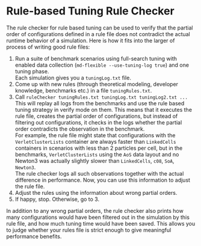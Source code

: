 # Rule-based Tuning Rule Checker
The rule checker for rule based tuning can be used to verify that the partial order of configurations defined in a rule file does not contradict the actual runtime behavior of a simulation. Here is how it fits into the larger of process of writing good rule files:

1. Run a suite of benchmark scenarios using full-search tuning with enabled data collection (`md-flexible --use-tuning-log true`) and one tuning phase.  
Each simulation gives you a `tuningLog.txt` file.
2. Come up with new rules (through theoretical modeling, developer knowledge, benchmarks etc.) in a file `tuningRules.txt`.
3. Call `ruleChecker tuningRules.txt tuningLog.txt tuningLog2.txt ...`  
This will replay all logs from the benchmarks and use the rule based tuning strategy in verify mode on them. This means that it executes the rule file, creates the partial order of configurations, but instead of filtering out configurations, it checks in the logs whether the partial order contradicts the observation in the benchmark.  
For example, the rule file might state that configurations with the `VerletClusterLists` container are always faster than `LinkedCells` containers in scenarios with less than 2 particles per cell, but in the benchmarks, `VerletClusterLists` using the `AoS` data layout and no Newton3 was actually slightly slower than `LinkedCells`, `c08`, `SoA`, `Newton3`.  
The rule checker logs all such observations together with the actual difference in performance. Now, you can use this information to adjust the rule file.
4. Adjust the rules using the information about wrong partial orders.
5. If happy, stop. Otherwise, go to 3.

In addition to any wrong partial orders, the rule checker also prints how many configurations would have been filtered out in the simulation by this rule file, and how much tuning time would have been saved. This allows you to judge whether your rules file is strict enough to give meaningful performance benefits.

